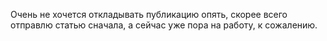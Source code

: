 Очень не хочется откладывать публикацию опять, скорее всего отправлю статью сначала, а сейчас уже пора на работу, к сожалению.
